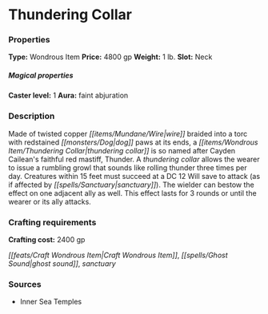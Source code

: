 ﻿---
Title: "Thundering Collar"
Type: "Wondrous Item"
Price: "4800 gp"
Weight: "1 lb."
Slot: "Neck"
Caster level: "1"
Aura: "faint abjuration"
Description: |
  "Made of twisted copper wire braided into a torc with redstained dog paws at its ends, a _thundering collar_ is so named after Cayden Cailean's faithful red mastiff, Thunder. A thundering collar allows the wearer to issue a rumbling growl that sounds like rolling thunder three times per day. Creatures within 15 feet must succeed at a DC 12 Will save to attack (as if affected by _sanctuary_). The wielder can bestow the effect on one adjacent ally as well. This effect lasts for 3 rounds or until the wearer or its ally attacks."
Crafting cost: "2400 gp"
Sources: "['Inner Sea Temples']"
---

# Thundering Collar

### Properties

**Type:** Wondrous Item **Price:** 4800 gp **Weight:** 1 lb. **Slot:** Neck

##### Magical properties

**Caster level:** 1 **Aura:** faint abjuration

### Description

Made of twisted copper _[[items/Mundane/Wire|wire]]_ braided into a torc with redstained _[[monsters/Dog|dog]]_ paws at its ends, a _[[items/Wondrous Item/Thundering Collar|thundering collar]]_ is so named after Cayden Cailean's faithful red mastiff, Thunder. A _thundering collar_ allows the wearer to issue a rumbling growl that sounds like rolling thunder three times per day. Creatures within 15 feet must succeed at a DC 12 Will save to attack (as if affected by _[[spells/Sanctuary|sanctuary]]_). The wielder can bestow the effect on one adjacent ally as well. This effect lasts for 3 rounds or until the wearer or its ally attacks.

### Crafting requirements

**Crafting cost:** 2400 gp

_[[feats/Craft Wondrous Item|Craft Wondrous Item]]_, _[[spells/Ghost Sound|ghost sound]]_, _sanctuary_

### Sources

* Inner Sea Temples